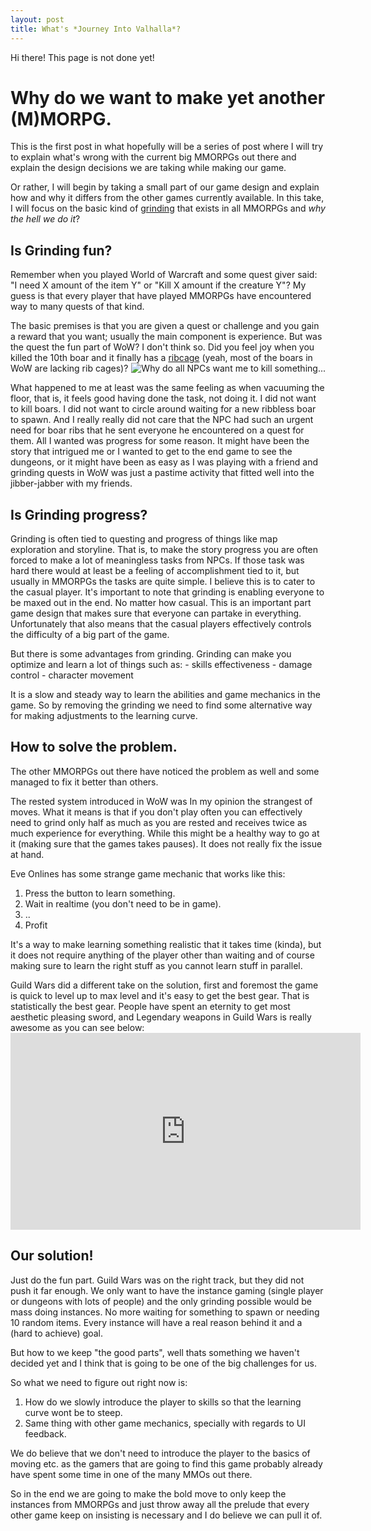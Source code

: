 ```yaml
---
layout: post
title: What's *Journey Into Valhalla*?
---
```

<p class="message">
  Hi there! This page is not done yet!
</p>

# Why do we want to make yet another (M)MORPG.

This is the first post in what hopefully will be a series of post where I will try to explain what's wrong with the current big MMORPGs out there and explain the design decisions we are taking while making our game. 

Or rather, I will begin by taking a small part of our game design and explain how and why it differs from the other games currently available. In this take, I will focus on the basic kind of [grinding](https://en.wikipedia.org/wiki/Grinding_%28video_gaming%29) that exists in all MMORPGs and *why the hell we do it*?

## Is Grinding fun?

Remember when you played World of Warcraft and some quest giver said: "I need X amount of the item Y" or "Kill X amount if the creature Y"? My guess is that every player that have played MMORPGs have encountered way to many quests of that kind. 

The basic premises is that you are given a quest or challenge and you gain a reward that you want; usually the main component is experience. But was the quest the fun part of WoW? I don't think so. Did you feel joy when you killed the 10th boar and it finally has a [ribcage](http://www.wowhead.com/item=2677/boar-ribs#dropped-by) (yeah, most of the boars in WoW are lacking rib cages)? 
<img style="float: right" title="Why do all NPCs want me to kill something..." src="{{ site.url }}/public/images/wow-kill-more.jpg" />

What happened to me at least was the same feeling as when vacuuming the floor, that is, it feels good having done the task, not doing it. I did not want to kill boars. I did not want to circle around waiting for a new ribbless boar to spawn. And I really really did not care that the NPC had such an urgent need for boar ribs that he sent everyone he encountered on a quest for them. All I wanted was progress for some reason. It might have been the story that intrigued me or I wanted to get to the end game to see the dungeons, or it might have been as easy as I was playing with a friend and grinding quests in WoW was just a pastime activity that fitted well into the jibber-jabber with my friends.

## Is Grinding progress?

Grinding is often tied to questing and progress of things like map exploration and storyline. That is, to make the story progress you are often forced to make a lot of meaningless tasks from NPCs. If those task was hard there would at least be a feeling of accomplishment tied to it, but usually in MMORPGs the tasks are quite simple. I believe this is to cater to the casual player. It's important to note that grinding is enabling everyone to be maxed out in the end. No matter how casual. This is an important part game design that makes sure that everyone can partake in everything. Unfortunately that also means that the casual players effectively controls the difficulty of a big part of the game.

But there is some advantages from grinding. Grinding can make you optimize and learn a lot of things such as:
    - skills effectiveness
    - damage control
    - character movement

It is a slow and steady way to learn the abilities and game mechanics in the game. So by removing the grinding we need to find some alternative way for making adjustments to the learning curve.

## How to solve the problem.

The other MMORPGs out there have noticed the problem as well and some managed to fix it better than others.

The rested system introduced in WoW was In my opinion the strangest of moves. What it means is that if you don't play often you can effectively need to grind only half as much as you are rested and receives twice as much experience for everything. While this might be a healthy way to go at it (making sure that the games takes pauses). It does not really fix the issue at hand.

Eve Onlines has some strange game mechanic that works like this:

1. Press the button to learn something.
2. Wait in realtime (you don't need to be in game).
3. ..
4. Profit

It's a way to make learning something realistic that it takes time (kinda), but it does not require anything of the player other than waiting and of course making sure to learn the right stuff as you cannot learn stuff in parallel.

Guild Wars did a different take on the solution, first and foremost the game is quick to level up to max level and it's easy to get the best gear. That is statistically the best gear. People have spent an eternity to get most aesthetic pleasing sword, and Legendary weapons in Guild Wars is really awesome as you can see below: <iframe width="560" height="315" src="https://www.youtube.com/embed/DrBbD2L37xM" frameborder="0" allowfullscreen></iframe>

## Our solution!

Just do the fun part. Guild Wars was on the right track, but they did not push it far enough. We only want to have the instance gaming (single player or dungeons with lots of people) and the only grinding possible would be mass doing instances. No more waiting for something to spawn or needing 10 random items. Every instance will have a real reason behind it and a (hard to achieve) goal.

But how to we keep "the good parts", well thats something we haven't decided yet and I think that is going to be one of the big challenges for us.

So what we need to figure out right now is:

1. How do we slowly introduce the player to skills so that the learning curve wont be to steep.
2. Same thing with other game mechanics, specially with regards to UI feedback.

We do believe that we don't need to introduce the player to the basics of moving etc. as the gamers that are going to find this game probably already have spent some time in one of the many MMOs out there.

So in the end we are going to make the bold move to only keep the instances from MMORPGs and just throw away all the prelude that every other game keep on insisting is necessary and I do believe we can pull it of.